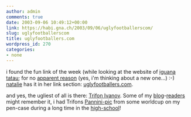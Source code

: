 ```yaml
---
author: admin
comments: true
date: 2003-09-06 10:49:12+00:00
link: https://habi.gna.ch/2003/09/06/uglyfootballerscom/
slug: uglyfootballerscom
title: uglyfootballers.com
wordpress_id: 270
categories:
- none
---
```


i found the fun link of the week (while looking at the website of [iguana tatau](http://www.iguanatatau.com); for no [apparent reason](http://habi.bmezine.com) (yes, i'm thinking about a new one...) :-)
[natalie](http://www.espace.ch/medien/archiv/details.asp?vID=346920&newspaper=bz) has it in her link section: [uglyfootballers.com](http://www.uglyfootballers.com/index.php).

and yes, the ugliest of all is there: [Trifon Ivanov](http://www.uglyfootballers.com/hall_of_fame/t_ivanov.html).
Some of my [blog](http://www.kozary.com/mt/)-[readers](http://www.bernhardseefeld.ch/) might remember it, i had Trifons [Pannini-pic](http://www.panini.it/) from some worldcup on my pen-case during a long time in the [high-school](http://www.gym-koeniz.ch/)!
